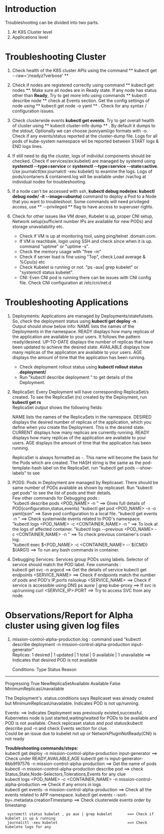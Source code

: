 # Introduction

Troubleshooting can be divided into two parts. 
1. At K8S Cluster level
2. Applications level

# Troubleshooting Cluster

1. Check health of the K8S cluster APIs using the command  ** kubectl get --raw='/readyz?verbose' **  

2. Check if nodes are registered correctly using command ** kubectl get nodes **. Make sure all nodes are in Ready state. 
   If any node has status other than **Ready**, Try to get more info using commands ** kubectl describe node <node-name> ** check at Events section.
   Get the config settings of node using ** kubectl get node <node-name> -o yaml ** . Check for any syntax / configuration issues. 
   
3. Check clusterwide events **kubectl get events**. Try to get overall health of cluster using ** kubectl cluster-info dump ** . By default it dumps to the stdout, Optionally we can choose json/yaml/go formats with -o. 
   Check if any events/status reported at the cluster-dump file. Logs for all pods of kube-system namespace wil be reported between START logs & END logs lines.


4. If still need to dig the cluster, logs of individul components should be checked. 
   Check if services(ex:kubelet) are managed by systemd using **systemctl --type=service** or **systemctl --type=service --state=active**. Use journalctl(ex:journalctl -xeu kubelet) to examine the logs.
   Logs of pods/contaners & containerd.log will be available under /var/log at individual nodes for troubleshooting.   
   
5. If a node can't be accessed with ssh, **kubectl debug node(ex: kubectl debug node/<node-name> -it --image=ubuntu)** command to deploy a Pod to a Node that you want to troubleshoot.
   Some commands will need privileged access, use ** --privileged ** flag to have access to superuser rights.

6. Check for other issues like VM down, Kubelet is up, proper CNI setup, Network setup(sufficient number IPs are available for new PODs) and storage unavailability etc.  
   * Check if VM is up at monitoring tool, using ping/telnet <node-name>.domain.com.  
   * If VM is reachbale, login using SSH and check since when it is up. command "uptime" or "uptime -s".
   * Check the memory usage with "free -m"
   * Check if server load is fine using "Top", check Load average & %Cpu(s) etc 
   * Check Kubelet is running or not. "ps -aux| grep kubelet" or "systemctl status kubelet".  
   * CNI: Even CNI pod is running there can be issues with CNI config file. Check CNI configuration at /etc/cni/net.d

# Troubleshooting Applications

1. Deployments: 
   Applications are managed by Deployments/statefulsets. So, check the deployment status using **kubectl get deploy -n <namespace>**.  
   Output should show below info: 
    NAME lists the names of the Deployments in the namespace.
    READY displays how many replicas of the application are available to your users. It follows the pattern ready/desired.
    UP-TO-DATE displays the number of replicas that have been updated to achieve the desired state.
    AVAILABLE displays how many replicas of the application are available to your users.
    AGE displays the amount of time that the application has been running.
	
	* Check deployment rollout status using **kubectl rollout status deployment/<deployment-name>**  
	* Run "kubectl describe deployment <deployment-name>" to get details of the Deployment.  
	
2. ReplicaSet:
   Every Deployment will have corresponding ReplicaSet/s created. To see the ReplicaSet (rs) created by the Deployment, run **kubectl get rs**  
   ReplicaSet output shows the following fields:

    NAME lists the names of the ReplicaSets in the namespace.
    DESIRED displays the desired number of replicas of the application, which you define when you create the Deployment. This is the desired state.
    CURRENT displays how many replicas are currently running.
    READY displays how many replicas of the application are available to your users.
    AGE displays the amount of time that the application has been running.
	
	ReplicaSet is always formatted as <DEPLOYMENT-NAME>-<HASH>. This name will become the basis for the Pods which are created.
	The HASH string is the same as the pod-template-hash label on the ReplicaSet. run "kubectl get pods --show-labels" to see 

	
3. PODS: 
   Pods in Deployment are managed by Replicaset. There should be same number of PODs available as shown by replicaset.
   Run "kubectl get pods" to see the list of pods and their details.  
   Few other commands for Debugging pods :  
   "kubectl describe pods <POD_NAME> -n <namespace>"  ==> Gives full details of POD(configuration,status,events)
   "kubectl get pod <POD_NAME> -n <namespace> -o yaml/json" ==> Save pod configuration to a local file.
   "kubectl get events -n <namespace>"  ==> Check systemwide events related to POD's namespace.  
   "kubectl logs <POD_NAME> -c <CONTAINER_NAME> -n <namespace>" ==> To look at the logs of affected container. 
   "kubectl logs --previous <POD_NAME> -c <CONTAINER_NAME> -n <namespace>"  ==> To check previous container's crash log.  
   "kubectl exec $<POD_NAME> -c <CONTAINER_NAME> -- ${CMD} ${ARG1}    ==> To run any bash commands in container.  

4. Debugging Services:  Services group PODs using labels. Selector of service should match the POD label.
   Few commands :  
   kubectl get svc -n argocd			==> Get the details of service 
   kubectl get endpoints <SERVICE_NAME>   ==> Check if endpoints match the number of pods and POD's IP,ports
   nslookup <SERVICE_NAME>  			==> Check if service is accessible using DNS
   ps auxw | grep kube-proxy			==> If svc is up/running
   curl <SERVICE_IP>:PORT				==> Try to access SVC from any node.  



# Observations/Report for Alpha cluster using given log files  

1. mission-control-alpha-production.log : 
   command used "kubectl describe deployment -n mission-control-alpha-production input-generator"  
   Replicas:               1 desired | 1 updated | 1 total | 0 available | 1 unavailable     ==> Indicates that desired POD is not available
   
   Conditions:
  Type           Status  Reason
  ----           ------  ------
  Progressing    True    NewReplicaSetAvailable
  Available      False   MinimumReplicasUnavailable		
  
  The Deployment's .status.conditions says Replicaset was already created but MinimumReplicasUnavailable. Indicates POD is not up/running.  

  Events:          <none> ==> Indicates Deployment was previously existed,successful. 
                             Kubernetes node is just started,waiting/waited for PODs to be available and POD is not available. 
                             Check replicaset status and pod status(kubectl describe pod <pod-name>	-n <ns> and check Events section for clue.  
							 Could be an issue due to kubelet not up or NetworkPluginNotReady(CNI) is not ready  

   **Troubleshooting commands/steps:**  
     kubectl get deploy -n mission-control-alpha-production input-generator            ==> Check under READY,AVAILABLE,AGE 
	 kubectl get rs input-generator-6bb9f97576 -n mission-control-alpha-production  ==> Get the name of pods  
	 kubectl -n mission-control-alpha-production describe pod <pod-name>   ==> check Status,State,Node-Selectors,Tolerations,Events for any clue  
	 kubectl logs <POD_NAME> -c <CONTAINER_NAME> -n mission-control-alpha-production  ==> Check if any errors in logs  
	 kubectl get events -n mission-control-alpha-production   ==> Check all the events related to APP namespace.
	 kubectl get events --sort-by=.metadata.creationTimestamp       ==> Check clusterwide events order by timestamp
	 
	 systemctl status kubelet , ps aux | grep kubelet       ==> Check if kubelet is up & running 
	 journalctl -xeu kubelet  								==> Check kubelete logs for any 
	 
   
   
							 
							
  
  
   

